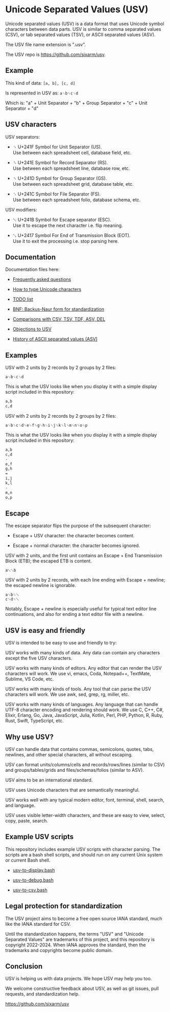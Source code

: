 # Unicode Separated Values (USV)

Unicode separated values (USV) is a data format that uses Unicode symbol characters between data parts. USV is similar to comma separated values (CSV), or tab separated values (TSV), or ASCII separated values (ASV).

The USV file name extension is ".usv".

The USV repo is <https://github.com/sixarm/usv>.


## Example

This kind of data: `[a, b], [c, d]`

Is represented in USV as: `a␟b␞c␟d`

Which is: "a" + Unit Separator + "b" + Group Separator + "c" + Unit Separator + "d"


## USV characters

USV separators:

* ␟ U+241F Symbol for Unit Separator (US).<br>
  Use between each spreadsheet cell, database field, etc.

* ␞ U+241E Symbol for Record Separator (RS).<br>
  Use between each spreadsheet line, database row, etc.

* ␝ U+241D Symbol for Group Separator (GS).<br>
  Use between each spreadsheet grid, database table, etc.

* ␜ U+241C Symbol for File Separator (FS).<br>
  Use between each spreadsheet folio, database schema, etc.

USV modifiers:

* ␛ U+241B Symbol for Escape separator (ESC).<br>
  Use it to escape the next character i.e. flip meaning.<br>

* ␗ U+2417 Symbol For End of Transmission Block (EOT).<br>
  Use it to exit the processing i.e. stop parsing here.


## Documentation

Documentation files here:

* [Frequently asked questions](doc/faq.md)

* [How to type Unicode characters](doc/how-to-type-unicode-characters.md)

* [TODO list](doc/todo.md)

* [BNF: Backus-Naur form for standardization](doc/bnf.md)

* [Comparisons with CSV, TSV, TDF, ASV, DEL](doc/comparisons.md)

* [Objections to USV](doc/objections.md)

* [History of ASCII separated values (ASV)](history-of-ascii-separated-values.md)


## Examples

USV with 2 units by 2 records by 2 groups by 2 files:

```usv
a␟b␞c␟d
```

This is what the USV looks like when you display it with a simple display script included in this repository:

```txt
a,b
c,d
```

USV with 2 units by 2 records by 2 groups by 2 files:

```usv
a␟b␞c␟d␝e␟f␞g␟h␜i␟j␞k␟l␝m␟n␞o␟p
```

This is what the USV looks like when you display it with a simple display script included in this repository:

```txt
a,b
c,d
-
e,f
g,h
=
i,j
k,l
-
m,n
o,p
```
</details> 


## Escape

The escape separator flips the purpose of the subsequent character:

* Escape + USV character: the character becomes content.

* Escape + normal character: the character becomes ignored.

USV with 2 units, and the first unit contains an Escape + End Transmission Block (ETB); the escaped ETB is content.

```usv
a␛␗b
```

USV with 2 units by 2 records, with each line ending with Escape + newline; the escaped newline is ignorable.

```usv
a␟b␞␛
c␟d␝␛
```

Notably, Escape + newline is especially useful for typical text editor line continuations, and also for ending a text editor file with a newline.


## USV is easy and friendly

USV is intended to be easy to use and friendly to try:

USV works with many kinds of data. Any data can contain any characters except the five USV characters.

USV works with many kinds of editors. Any editor that can render the USV characters will work. We use vi, emacs, Coda, Notepad++, TextMate, Sublime, VS Code, etc.

USV works with many kinds of tools. Any tool that can parse the USV characters will work. We use awk, sed, grep, rg, miller, etc.

USV works with many kinds of languages. Any language that can handle UTF-8 character encoding and rendering should work. We use C, C++, C#, Elixir, Erlang, Go, Java, JavaScript, Julia, Kotlin, Perl, PHP, Python, R, Ruby, Rust, Swift, TypeScript, etc.


## Why use USV?

USV can handle data that contains commas, semicolons, quotes, tabs, newlines, and other special characters, all without escaping.

USV can format units/columns/cells and records/rows/lines (similar to CSV) and groups/tables/grids and files/schemas/folios (similar to ASV).

USV aims to be an international standard.

USV uses Unicode characters that are semantically meaningful.

USV works well with any typical modern editor, font, terminal, shell, search, and language.

USV uses visible letter-width characters, and these are easy to view, select, copy, paste, search.


## Example USV scripts

This repository includes example USV scripts with character parsing. The scripts are a bash shell scripts, and should run on any current Unix system or current Bash shell. 

* [usv-to-display.bash](bin/usv-to-display.bash)

* [usv-to-debug.bash](bin/usv-to-debug.bash)

* [usv-to-csv.bash](bin/usv-to-csv.bash)


## Legal protection for standardization

The USV project aims to become a free open source IANA standard, much like the IANA standard for CSV.

Until the standardization happens, the terms "USV" and "Unicode Separated Values" are trademarks of this project, and this repository is copyright 2022-2024. When IANA approves the standard, then the trademarks and copyrights become public domain.


## Conclusion

USV is helping us with data projects. We hope USV may help you too.

We welcome constructive feedback about USV, as well as git issues, pull requests, and standardization help.

<https://github.com/sixarm/usv>
